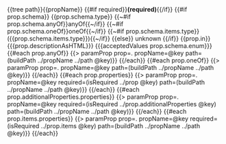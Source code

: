 <tr>
  <td>{{tree path}}{{propName}} {{#if required}}<strong>(required)</strong>{{/if}}</td>
  <td>
    {{#if prop.schema}}
    {{prop.schema.type}}
    {{~#if prop.schema.anyOf}}anyOf{{~/if}}
    {{~#if prop.schema.oneOf}}oneOf{{~/if}}
    {{~#if prop.schema.items.type}}({{prop.schema.items.type}}){{~/if}}
    {{else}}
    unknown
    {{/if}}
  </td>
  <td>{{prop.in}}</td>
  <td>{{{prop.descriptionAsHTML}}}</td>
  <td>{{{acceptedValues prop.schema.enum}}}</td>
</tr>
{{#each prop.anyOf}}
{{> paramProp prop=. propName=@key path=(buildPath ../propName ../path @key)}}
{{/each}}
{{#each prop.oneOf}}
  {{> paramProp prop=. propName=@key path=(buildPath ../propName ../path @key)}}
{{/each}}
{{#each prop.properties}}
{{> paramProp prop=. propName=@key required=(isRequired ../prop @key) path=(buildPath ../propName ../path @key)}}
{{/each}}
{{#each prop.additionalProperties.properties}}
{{> paramProp prop=. propName=@key required=(isRequired ../prop.additionalProperties @key) path=(buildPath ../propName ../path @key)}}
{{/each}}
{{#each prop.items.properties}}
{{> paramProp prop=. propName=@key required=(isRequired ../prop.items @key) path=(buildPath ../propName ../path @key)}}
{{/each}}
